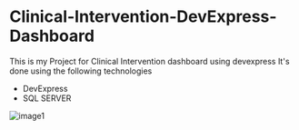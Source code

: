 # Clinical-Intervention-DevExpress-Dashboard

This is my Project for Clinical Intervention dashboard using devexpress
It's done using the following technologies

- DevExpress
- SQL SERVER

![image1](Desktop/Clinical-Intervention-DevExpress-Dashboard/Clinical-Dashboard/Page1.png)




